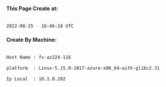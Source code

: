 
   
#### This Page Create at:

```bash

2022-08-25 - 16:46:18 UTC

```

#### Create By Machine:

```bash

Host Name : fv-az224-116

platform  : Linux-5.15.0-1017-azure-x86_64-with-glibc2.31

Ip Local  : 10.1.0.202

```


